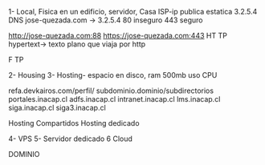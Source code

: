 1- Local, Fisica en un edificio, servidor, Casa
ISP-ip publica estatica
3.2.5.4
DNS jose-quezada.com -> 3.2.5.4
80 inseguro
443 seguro

http://jose-quezada.com:88
https://jose-quezada.com:443
HT TP
hypertext-> texto plano que viaja por http

F TP

2- Housing
3- Hosting- espacio en disco, ram 500mb uso CPU 

refa.devkairos.com/perfil/
subdominio.dominio/subdirectorios
portales.inacap.cl
adfs.inacap.cl
intranet.inacap.cl
lms.inacap.cl
siga.inacap.cl
siga3.inacap.cl

Hosting Compartidos
Hosting dedicado

4- VPS
5- Servidor dedicado
6 Cloud

DOMINIO